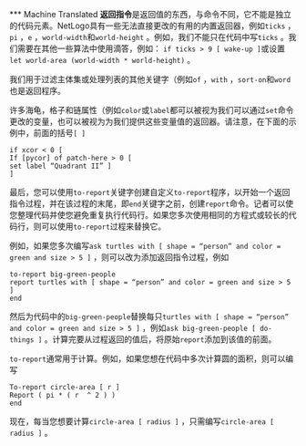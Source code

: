﻿*** Machine Translated
**返回指令**是返回值的东西，与命令不同，它不能是独立的代码元素。NetLogo具有一些无法直接更改的有用的内置返回器，例如`ticks` ，`pi` ，`e` ，`world-width`和`world-height` 。例如，我们不能只在代码中写`ticks` 。我们需要在其他一些算法中使用滴答，例如： `if ticks > 9 [ wake-up ]`或设置`let world-area (world-width * world-height)` 。

我们用于过滤主体集或处理列表的其他关键字（例如`of` ，`with` ，`sort-on`和`word`也是返回程序。

许多海龟，格子和链属性（例如`color`或`label`都可以被视为我们可以通过`set`命令更改的变量，也可以被视为为我们提供这些变量值的返回器。请注意，在下面的示例中，前面的括号`[ ]` 

```
if xcor < 0 [ 
If [pycor] of patch-here > 0 [ 
set label “Quadrant II” ] 
]
```
 最后，您可以使用`to-report`关键字创建自定义`to-report`程序，以开始一个返回指令过程，并在该过程的末尾，即`end`关键字之前，创建`report`命令。记者可以使您整理代码并使您避免重复执行代码行。如果您多次使用相同的方程式或较长的代码行，则可以使用`to-report`过程来替换它。

例如，如果您多次编写`ask turtles with [ shape = “person” and color = green and size > 5 ]` ，则可以改为添加返回指令过程，例如

```
to-report big-green-people 
report turtles with [ shape = “person” and color = green and size > 5 ]
end
```
 然后为代码中的`big-green-people`替换每只`turtles with [ shape = “person” and color = green and size > 5 ]` ，例如`ask big-green-people [ do-things ]` 。计算完要从过程返回的值后，将原始`report`添加到该值的前面。

`to-report`通常用于计算。例如，如果您想在代码中多次计算圆的面积，则可以编写 

```
To-report circle-area [ r ]
Report ( pi * ( r  ^ 2 ) )
end
```
现在，每当您想要计算`circle-area [ radius ]` ，只需编写`circle-area [ radius ]` 。